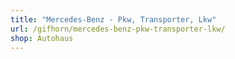 ```yaml
---
title: "Mercedes-Benz - Pkw, Transporter, Lkw"
url: /gifhorn/mercedes-benz-pkw-transporter-lkw/
shop: Autohaus
---
```

